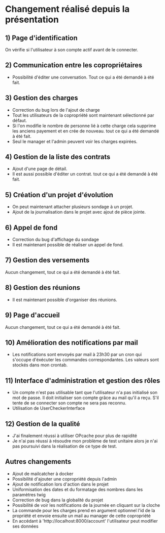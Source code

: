 # Changement réalisé depuis la présentation

## 1) Page d'identification
On vérifie si l'utilisateur à son compte actif avant de
le connecter.

## 2) Communication entre les copropriétaires
- Possibilité d'éditer une conversation.
Tout ce qui a été demandé à été fait.

## 3) Gestion des charges
- Correction du bug lors de l'ajout de charge
- Tout les utilisateurs de la copropriété sont maintenant 
sélectionné par défaut.
- Si l'on modifie le nombre de personne lié à cette charge
cela supprime les anciens payement et en crée de nouveau.
tout ce qui a été demandé à été fait.
- Seul le manager et l'admin peuvent voir les charges expirées.

## 4) Gestion de la liste des contrats
- Ajout d'une page de détail.
- Il est aussi possible d'éditer un contrat.
 tout ce qui a été demandé à été fait.

## 5) Création d'un projet d'évolution
- On peut maintenant attacher plusieurs sondage à un projet.
- Ajout de la journalisation dans le projet avec ajout de pièce jointe.

## 6) Appel de fond
- Correction du bug d'affichage du sondage
- Il est maintenant possible de réaliser un appel de fond.

## 7) Gestion des versements
Aucun changement, tout ce qui a été demandé à été fait.

## 8) Gestion des réunions
- Il est maintenant possible d'organiser des réunions.

## 9) Page d'accueil
Aucun changement, tout ce qui a été demandé à été fait.

## 10) Amélioration des notifications par mail
- Les notifications sont envoyés par mail à 23h30 par 
un cron qui s'occupe d'éxécuter les commandes correspondantes.
Les valeurs sont stockés dans mon crontab.

## 11) Interface d'administration et gestion des rôles
- Un compte n'est pas utilisable tant que l'utilisateur n'a
pas initialisé son mot de passe. Il doit initialiser son compte
grâce au mail qu'il a reçu. S'il tente de se connecter son 
compte ne sera pas reconnu.
- Utilisation de UserCheckerInterface

## 12) Gestion de la qualité
- J'ai finalement réussi à utiliser OPcache pour plus de rapidité
- Je n'ai pas réussi à résoudre mon problème de test unitaire
alors je n'ai pas poursuivi dans la réalisation de ce type de test.

## Autres changements

- Ajout de mailcatcher à docker
- Possibilité d'ajouter une copropriété depuis l'admin
- Ajout de notification lors d'action dans le projet
- Uniformisation des dates et du formatage des nombres dans les paramètres twig
- Correction de bug dans la globalité du projet
- Possibilité de voir les notifications de la journée en
 cliquant sur la cloche
- La commande pour les charges prend en argument optionnel l'id 
de la propriété et envoie ensuite un mail au manager de cette copropriété
- En accédant à 'http://localhost:8000/account' l'utilisateur
peut modifier ses données